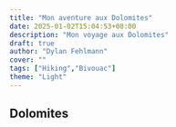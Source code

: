 ```yaml
---
title: "Mon aventure aux Dolomites"
date: 2025-01-02T15:04:53+08:00
description: "Mon voyage aux Dolomites"
draft: true
author: "Dylan Fehlmann"
cover: ""
tags: ["Hiking","Bivouac"]
theme: "Light"
---
```

## Dolomites